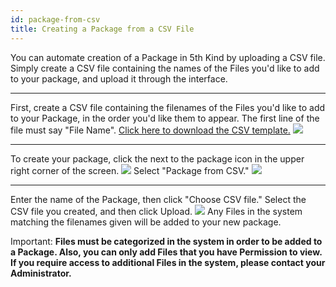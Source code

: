 ```yaml
---
id: package-from-csv
title: Creating a Package from a CSV File
---
```


You can automate creation of a Package in 5th Kind by uploading a CSV file.  Simply create a CSV file containing the names of the Files you'd like to add to your package, and upload it through the interface.

---

First, create a CSV file containing the filenames of the Files you'd like to add to your Package, in the order you'd like them to appear.  The first line of the file must say "File Name".
<a href="../../files/packages/package-from-csv-template.csv" download>Click here to download the CSV template.</a>
![](/5khelpdocs/img/package-share/package-from-csv-4.png)

---

To create your package, click the <i class="fa fa-ellipsis-v" aria-hidden="true"></i> next to the package icon in the upper right corner of the screen.
![](/5khelpdocs/img/package-share/package-from-csv-1.png)
Select "Package from CSV."
![](/5khelpdocs/img/package-share/package-from-csv-2.png)

---

Enter the name of the Package, then click "Choose CSV file."  Select the CSV file you created, and then click <span class="buttonstyle">Upload</span>.
![](/5khelpdocs/img/package-share/package-from-csv-3.png)
Any Files in the system matching the filenames given will be added to your new package.

<span class="important">Important: </span><strong>Files must be categorized in the system in order to be added to a Package.  Also, you can only add Files that you have Permission to view.  If you require access to additional Files in the system, please contact your Administrator.
